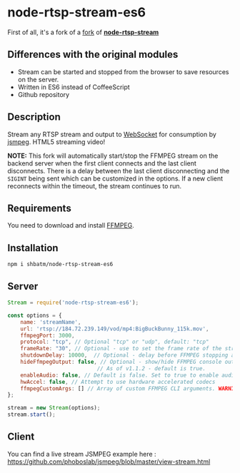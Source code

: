 # node-rtsp-stream-es6

First of all, it's a fork of a [fork](https://github.com/Wifsimster/node-rtsp-stream-es6) of [**node-rtsp-stream**](https://www.npmjs.com/package/node-rtsp-stream)

## Differences with the original modules

- Stream can be started and stopped from the browser to save resources on the server.
- Written in ES6 instead of CoffeeScript
- Github repository

## Description

Stream any RTSP stream and output to [WebSocket](https://github.com/websockets/ws) for consumption by [jsmpeg](https://github.com/phoboslab/jsmpeg).
HTML5 streaming video!

**NOTE:** This fork will automatically start/stop the FFMPEG stream on the backend server when the first client connects and the last client disconnects.  There is a delay between the last client disconnecting and the `SIGINT` being sent which can be customized in the options. If a new client reconnects within the timeout, the stream continues to run.

## Requirements

You need to download and install [FFMPEG](https://ffmpeg.org/download.html).

## Installation

```shell
npm i shbatm/node-rtsp-stream-es6
```

## Server

```javascript
Stream = require('node-rtsp-stream-es6');

const options = {
    name: 'streamName',
    url: 'rtsp://184.72.239.149/vod/mp4:BigBuckBunny_115k.mov',
    ffmpegPort: 3000,
    protocol: "tcp", // Optional "tcp" or "udp", default: "tcp"
    frameRate: "30", // Optional - use to set the frame rate of the stream
    shutdownDelay: 10000,  // Optional - delay before FFMPEG stopping after last client disconnects
    hideFfmpegOutput: false, // Optional - show/hide FFMPEG console output
                            // As of v1.1.2 - default is true.
    enableAudio: false, // Default is false. Set to true to enable audio in FFMPEG
    hwAccel: false, // Attempt to use hardware accelerated codecs
    ffmpegCustomArgs: [] // Array of custom FFMPEG CLI arguments. WARNING: this will overrite all ffmpeg options and EVERYTHING must be passed as an array of strings (including stream url, protocol, and framerate). Only use if you know what you are doing!
};

stream = new Stream(options);
stream.start();
```

## Client

You can find a live stream JSMPEG example here : https://github.com/phoboslab/jsmpeg/blob/master/view-stream.html
